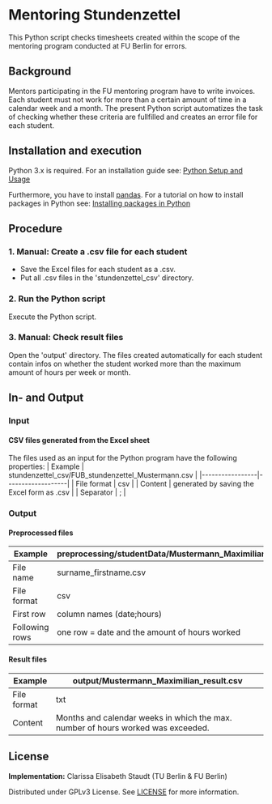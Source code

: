Mentoring Stundenzettel
===================

This Python script checks timesheets created within the scope of the mentoring program conducted at FU Berlin for errors.


## Background
Mentors participating in the FU mentoring program have to write invoices. Each student must not work for more than a certain amount of time in a calendar week and a month. The present Python script automatizes the task of checking whether these criteria are fullfilled and creates an error file for each student.

## Installation and execution
Python 3.x is required. For an installation guide see: [Python Setup and Usage](https://docs.python.org/3/using/index.html)

Furthermore, you have to install [pandas](https://pandas.pydata.org/). For a tutorial on how to install packages in Python see: [Installing packages in Python](https://packaging.python.org/tutorials/installing-packages/)

## Procedure
### 1. Manual: Create a .csv file for each student
- Save the Excel files for each student as a .csv.
- Put all .csv files in the 'stundenzettel_csv' directory.

### 2. Run the Python script
Execute the Python script.

### 3. Manual: Check result files
Open the 'output' directory. The files created automatically for each student contain infos on whether the student worked more than the maximum amount of hours per week or month.

## In- and Output

### Input

#### CSV files generated from the Excel sheet

The files used as an input for the Python program have the following properties:
| Example | stundenzettel_csv/FUB_stundenzettel_Mustermann.csv |
|-----------------|-------------------|
| File format     | csv               |
| Content       | generated by saving the Excel form as .csv     |
| Separator  | ; |

### Output
#### Preprocessed files

| Example | preprocessing/studentData/Mustermann_Maximilian.csv|
|-----------------|-------------------------------|
| File name     | surname_firstname.csv                          |
| File format     | csv                           |
| First row       | column names (date;hours)                 |
| Following rows  | one row = date and the amount of hours worked |

#### Result files

| Example | output/Mustermann_Maximilian_result.csv|
|-----------------|-----|
| File format     | txt |
| Content    | Months and calendar weeks in which the max. number of hours worked was exceeded. |

## License
**Implementation:** Clarissa Elisabeth Staudt (TU Berlin & FU Berlin)

Distributed under GPLv3 License. See [LICENSE](license.md) for more information.
